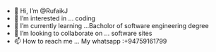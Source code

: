 - 👋 Hi, I’m @RufaikJ
- 👀 I’m interested in ... coding
- 🌱 I’m currently learning ...Bacholor of software engineering degree
- 💞️ I’m looking to collaborate on ... software sites
- 📫 How to reach me ... My whatsapp :+94759161799

<!---
RufaikJ/RufaikJ is a ✨ special ✨ repository because its `README.md` (this file) appears on your GitHub profile.
You can click the Preview link to take a look at your changes.
--->
